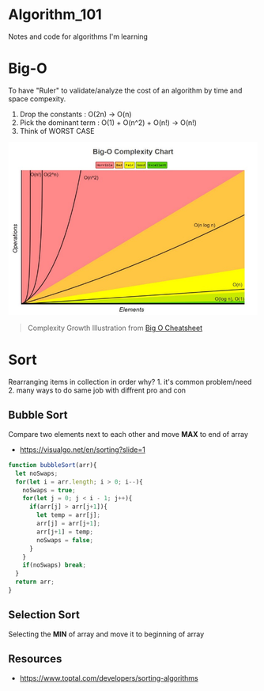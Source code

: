 # Algorithm_101
Notes and code for algorithms I'm learning

# Big-O
To have "Ruler" to validate/analyze the cost of an algorithm by time and space compexity.
1. Drop the constants : O(2n) -> O(n)
2.  Pick the dominant term : O(1) + O(n^2) + O(n!) -> O(n!)
3. Think of WORST CASE

![Big O](/images/big_o.jpg)
> Complexity Growth Illustration from [Big O Cheatsheet](http://bigocheatsheet.com/)

# Sort
Rearranging items in collection in order
why? 1. it's common problem/need 2. many ways to do same job with diffrent pro and con

## Bubble Sort
Compare two elements next to each other and move **MAX** to end of array
* https://visualgo.net/en/sorting?slide=1

```javascript
function bubbleSort(arr){
  let noSwaps;
  for(let i = arr.length; i > 0; i--){
    noSwaps = true;
    for(let j = 0; j < i - 1; j++){
      if(arr[j] > arr[j+1]){
        let temp = arr[j];
        arr[j] = arr[j+1];
        arr[j+1] = temp;
        noSwaps = false;         
      }
    }
    if(noSwaps) break;
  }
  return arr;
}
```

## Selection Sort
Selecting the **MIN** of array and move it to beginning of array


## Resources
* https://www.toptal.com/developers/sorting-algorithms
